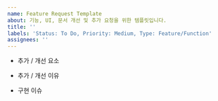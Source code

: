 ```yaml
---
name: Feature Request Template
about: 기능, UI, 문서 개선 및 추가 요청을 위한 템플릿입니다.
title: ''
labels: 'Status: To Do, Priority: Medium, Type: Feature/Function'
assignees: ''
---
```


- 추가 / 개선 요소


- 추가 / 개선 이유


- 구현 이슈